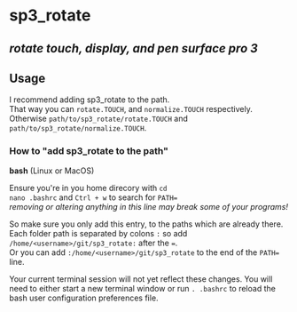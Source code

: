 # sp3_rotate
_rotate touch, display, and pen surface pro 3_
---

## Usage

I recommend adding sp3_rotate to the path.  
That way you can `rotate.TOUCH`, and `normalize.TOUCH` respectively.  
Otherwise `path/to/sp3_rotate/rotate.TOUCH` and `path/to/sp3_rotate/normalize.TOUCH`.  


### How to "add sp3_rotate to the path"

__bash__ (Linux or MacOS)  

Ensure you're in you home direcory with `cd`  
`nano .bashrc` and `Ctrl + w` to search for `PATH=`  
_removing or altering anything in this line may break some of your programs!_

So make sure you only add this entry, to the paths which are already there.  
Each folder path is separated by colons `:` so add `/home/<username>/git/sp3_rotate:` after the `=`.  
Or you can add `:/home/<username>/git/sp3_rotate` to the end of the `PATH=` line.

Your current terminal session will not yet reflect these changes. You will need to either start a new terminal window or run `. .bashrc` to reload the bash user configuration preferences file. 
